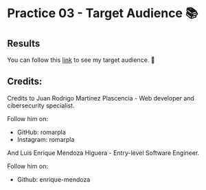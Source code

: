 # Practice 03 - Target Audience 📚

## Results

You can follow this [link](https://miro.com/app/board/uXjVOK2bInY=/?invite_link_id=705545771170) to see my target audience. 👀

## Credits:

Credits to Juan Rodrigo Martínez Plascencia - Web developer and cibersecurity specialist.

Follow him on:

- GitHub: romarpla
- Instagram: romarpla

And Luis Enrique Mendoza Higuera - Entry-level Software Engineer.

Follow him on:

- Github: enrique-mendoza
